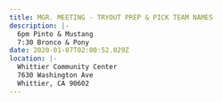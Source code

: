 ```yaml
---
title: MGR. MEETING - TRYOUT PREP & PICK TEAM NAMES
description: |-
  6pm Pinto & Mustang
  7:30 Bronco & Pony
date: 2020-01-07T02:00:52.029Z
location: |-
  Whittier Community Center
  7630 Washington Ave
  Whittier, CA 90602
---
```


